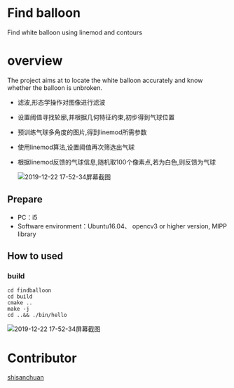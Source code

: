 
# Find balloon
Find white balloon using linemod and contours

# overview

The project aims at to locate the white balloon accurately and know whether the balloon is unbroken.

- 滤波,形态学操作对图像进行滤波

- 设置阈值寻找轮廓,并根据几何特征约束,初步得到气球位置

- 预训练气球多角度的图片,得到linemod所需参数

- 使用linemod算法,设置阈值再次筛选出气球

- 根据linemod反馈的气球信息,随机取100个像素点,若为白色,则反馈为气球

  ![2019-12-22 17-52-34屏幕截图](https://github.com/DorothysDad/findballoon/blob/master/doc/1.png)

## Prepare

- PC：i5
- Software environment：Ubuntu16.04、 opencv3 or higher version, MIPP library

## How to used

### build

```
cd findballoon
cd build
cmake ..
make -j
cd ..&& ./bin/hello
```
  ![2019-12-22 17-52-34屏幕截图](https://github.com/DorothysDad/findballoon/blob/master/doc/x.gif)

# Contributor 
  [shisanchuan](https://github.com/ShiSanChuan)

